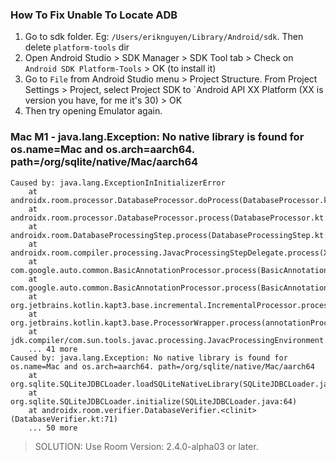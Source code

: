 ### How To Fix Unable To Locate ADB
1. Go to sdk folder. Eg: `/Users/eriknguyen/Library/Android/sdk`. Then delete `platform-tools` dir
3. Open Android Studio > SDK Manager > SDK Tool tab > Check on `Android SDK Platform-Tools` > OK (to install it)
4. Go to `File` from Android Studio menu > Project Structure. From Project Settings > Project, select Project SDK to `Android API XX Platform (XX is version you have, for me it's 30) > OK
5. Then try opening Emulator again.


### Mac M1 - java.lang.Exception: No native library is found for os.name=Mac and os.arch=aarch64. path=/org/sqlite/native/Mac/aarch64

```
Caused by: java.lang.ExceptionInInitializerError
	at androidx.room.processor.DatabaseProcessor.doProcess(DatabaseProcessor.kt:72)
	at androidx.room.processor.DatabaseProcessor.process(DatabaseProcessor.kt:51)
	at androidx.room.DatabaseProcessingStep.process(DatabaseProcessingStep.kt:47)
	at androidx.room.compiler.processing.JavacProcessingStepDelegate.process(XProcessingStep.kt:111)
	at com.google.auto.common.BasicAnnotationProcessor.process(BasicAnnotationProcessor.java:330)
	at com.google.auto.common.BasicAnnotationProcessor.process(BasicAnnotationProcessor.java:181)
	at org.jetbrains.kotlin.kapt3.base.incremental.IncrementalProcessor.process(incrementalProcessors.kt:90)
	at org.jetbrains.kotlin.kapt3.base.ProcessorWrapper.process(annotationProcessing.kt:188)
	at jdk.compiler/com.sun.tools.javac.processing.JavacProcessingEnvironment.callProcessor(JavacProcessingEnvironment.java:980)
	... 41 more
Caused by: java.lang.Exception: No native library is found for os.name=Mac and os.arch=aarch64. path=/org/sqlite/native/Mac/aarch64
	at org.sqlite.SQLiteJDBCLoader.loadSQLiteNativeLibrary(SQLiteJDBCLoader.java:333)
	at org.sqlite.SQLiteJDBCLoader.initialize(SQLiteJDBCLoader.java:64)
	at androidx.room.verifier.DatabaseVerifier.<clinit>(DatabaseVerifier.kt:71)
	... 50 more
```

> SOLUTION: Use Room Version: 2.4.0-alpha03 or later.

